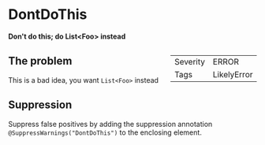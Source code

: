 <!--
*** AUTO-GENERATED, DO NOT MODIFY ***
To make changes, edit the @BugPattern annotation or the explanation in docs/bugpattern.
-->

# DontDoThis

__Don&#39;t do this; do List&lt;Foo&gt; instead__

<div style="float:right;"><table id="metadata">
<tr><td>Severity</td><td>ERROR</td></tr>
<tr><td>Tags</td><td>LikelyError</td></tr>
<div class=".more-info" data-qualified-name=com.google.errorprone.bugpatterns.DontDoThis></div>
</table></div>


## The problem
This is a bad idea, you want `List<Foo>` instead

## Suppression
Suppress false positives by adding the suppression annotation `@SuppressWarnings("DontDoThis")` to the enclosing element.

